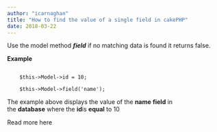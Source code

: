 ```yaml
---
author: "icarnaghan"
title: "How to find the value of a single field in cakePHP"
date: 2018-03-22
---
```


Use the model method _**field**_ if no matching data is found it returns false.

**Example**

```
 
	$this->Model->id = 10;
 
	$this->Model->field('name');
```

The example above displays the value of the **name** **field** in the **database** where the **id**is **equal** to 10

Read more here
